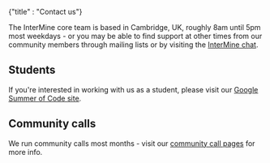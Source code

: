 {"title" : "Contact us"}

The InterMine core team is based in Cambridge, UK, roughly 8am until 5pm most weekdays - or you may be able to find support at other times from our community members through mailing lists or by visiting the [InterMine chat](http://chat.intermine.org).

## Students

If you're interested in working with us as a student, please visit our [Google Summer of Code site](http://intermine.org/gsoc/).

## Community calls

We run community calls most months - visit our [community call pages](/community-calls) for more info. 

